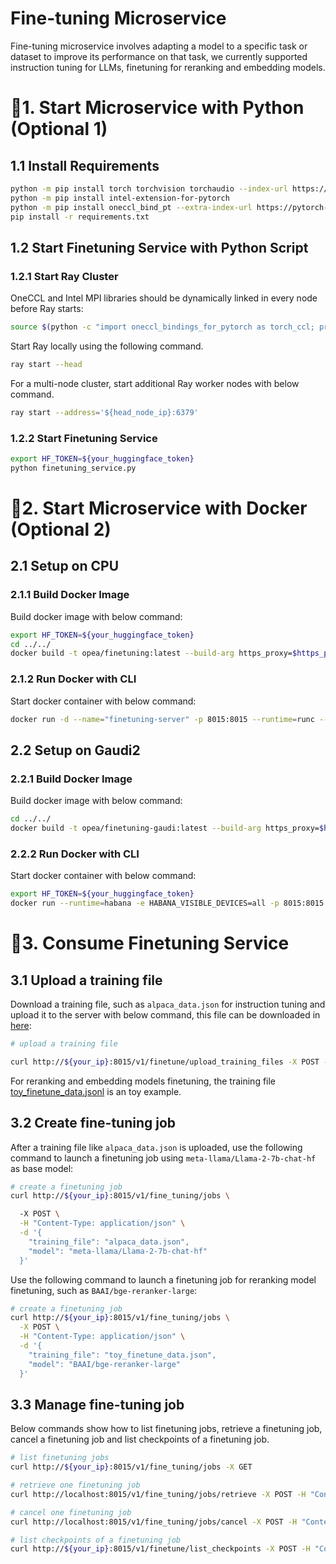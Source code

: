 # Fine-tuning Microservice

Fine-tuning microservice involves adapting a model to a specific task or dataset to improve its performance on that task, we currently supported instruction tuning for LLMs, finetuning for reranking and embedding models.

# 🚀1. Start Microservice with Python (Optional 1)

## 1.1 Install Requirements

```bash
python -m pip install torch torchvision torchaudio --index-url https://download.pytorch.org/whl/cpu
python -m pip install intel-extension-for-pytorch
python -m pip install oneccl_bind_pt --extra-index-url https://pytorch-extension.intel.com/release-whl/stable/cpu/us/
pip install -r requirements.txt
```

## 1.2 Start Finetuning Service with Python Script

### 1.2.1 Start Ray Cluster

OneCCL and Intel MPI libraries should be dynamically linked in every node before Ray starts:

```bash
source $(python -c "import oneccl_bindings_for_pytorch as torch_ccl; print(torch_ccl.cwd)")/env/setvars.sh
```

Start Ray locally using the following command.

```bash
ray start --head
```

For a multi-node cluster, start additional Ray worker nodes with below command.

```bash
ray start --address='${head_node_ip}:6379'
```

### 1.2.2 Start Finetuning Service

```bash
export HF_TOKEN=${your_huggingface_token}
python finetuning_service.py
```

# 🚀2. Start Microservice with Docker (Optional 2)

## 2.1 Setup on CPU

### 2.1.1 Build Docker Image

Build docker image with below command:

```bash
export HF_TOKEN=${your_huggingface_token}
cd ../../
docker build -t opea/finetuning:latest --build-arg https_proxy=$https_proxy --build-arg http_proxy=$http_proxy --build-arg HF_TOKEN=$HF_TOKEN -f comps/finetuning/docker/Dockerfile_cpu .
```

### 2.1.2 Run Docker with CLI

Start docker container with below command:

```bash
docker run -d --name="finetuning-server" -p 8015:8015 --runtime=runc --ipc=host -e http_proxy=$http_proxy -e https_proxy=$https_proxy opea/finetuning:latest
```

## 2.2 Setup on Gaudi2

### 2.2.1 Build Docker Image

Build docker image with below command:

```bash
cd ../../
docker build -t opea/finetuning-gaudi:latest --build-arg https_proxy=$https_proxy --build-arg http_proxy=$http_proxy -f comps/finetuning/docker/Dockerfile_hpu .
```

### 2.2.2 Run Docker with CLI

Start docker container with below command:

```bash
export HF_TOKEN=${your_huggingface_token}
docker run --runtime=habana -e HABANA_VISIBLE_DEVICES=all -p 8015:8015 -e OMPI_MCA_btl_vader_single_copy_mechanism=none --cap-add=sys_nice --net=host --ipc=host -e https_proxy=$https_proxy -e http_proxy=$http_proxy -e no_proxy=$no_proxy -e HF_TOKEN=$HF_TOKEN opea/finetuning-gaudi:latest
```

# 🚀3. Consume Finetuning Service

## 3.1 Upload a training file

Download a training file, such as `alpaca_data.json` for instruction tuning and upload it to the server with below command, this file can be downloaded in [here](https://github.com/tatsu-lab/stanford_alpaca/blob/main/alpaca_data.json):

```bash
# upload a training file

curl http://${your_ip}:8015/v1/finetune/upload_training_files -X POST -H "Content-Type: multipart/form-data" -F "files=@./alpaca_data.json"
```

For reranking and embedding models finetuning, the training file [toy_finetune_data.jsonl](https://github.com/FlagOpen/FlagEmbedding/blob/master/examples/finetune/toy_finetune_data.jsonl) is an toy example.

## 3.2 Create fine-tuning job

After a training file like `alpaca_data.json` is uploaded, use the following command to launch a finetuning job using `meta-llama/Llama-2-7b-chat-hf` as base model:

```bash
# create a finetuning job
curl http://${your_ip}:8015/v1/fine_tuning/jobs \

  -X POST \
  -H "Content-Type: application/json" \
  -d '{
    "training_file": "alpaca_data.json",
    "model": "meta-llama/Llama-2-7b-chat-hf"
  }'
```

Use the following command to launch a finetuning job for reranking model finetuning, such as `BAAI/bge-reranker-large`:

```bash
# create a finetuning job
curl http://${your_ip}:8015/v1/fine_tuning/jobs \
  -X POST \
  -H "Content-Type: application/json" \
  -d '{
    "training_file": "toy_finetune_data.json",
    "model": "BAAI/bge-reranker-large"
  }'
```

## 3.3 Manage fine-tuning job

Below commands show how to list finetuning jobs, retrieve a finetuning job, cancel a finetuning job and list checkpoints of a finetuning job.

```bash
# list finetuning jobs
curl http://${your_ip}:8015/v1/fine_tuning/jobs -X GET

# retrieve one finetuning job
curl http://localhost:8015/v1/fine_tuning/jobs/retrieve -X POST -H "Content-Type: application/json" -d '{"fine_tuning_job_id": ${fine_tuning_job_id}}'

# cancel one finetuning job
curl http://localhost:8015/v1/fine_tuning/jobs/cancel -X POST -H "Content-Type: application/json" -d '{"fine_tuning_job_id": ${fine_tuning_job_id}}'

# list checkpoints of a finetuning job
curl http://${your_ip}:8015/v1/finetune/list_checkpoints -X POST -H "Content-Type: application/json" -d '{"fine_tuning_job_id": ${fine_tuning_job_id}}'
```
